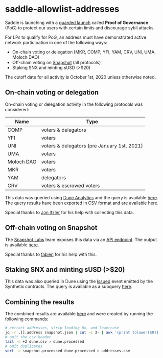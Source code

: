 # saddle-allowlist-addresses

Saddle is launching with a [guarded
launch](https://medium.com/electric-capital/derisking-defi-guarded-launches-2600ce730e0a)
called **Proof of Governance** (PoG) to protect our users with certain
limits and discourage sybil attacks.

For LPs to qualify for PoG, an address must have demonstrated active network
participation in one of the following ways:

- On-chain voting or delegation (MKR, COMP, YFI, YAM, CRV, UNI, UMA, Moloch DAO)
- Off-chain voting on [Snapshot](https://snapshot.page/#/) (all protocols)
- Staking SNX and minting sUSD (>$20)

The cutoff date for all activity is October 1st, 2020 unless otherwise noted.

## On-chain voting or delegation

On-chain voting or delegation activity in the following protocols was
considered:

| Name | Type |
| --- | --- |
| COMP | voters & delegators |
| YFI | voters |
| UNI | voters & delegators (pre January 1st, 2021) |
| UMA | voters |
| Moloch DAO | voters |
| MKR | voters |
| YAM | delegators |
| CRV | voters & escrowed voters |

This data was queried using [Dune Analytics](https://duneanalytics.com/) and
the query is available [here](https://explore.duneanalytics.com/queries/16578/source).
The query results have been exported in CSV format and are available [here](dune.csv).

Special thanks to [Jon Itzler](https://twitter.com/jonitzler) for his help with
collecting this data.

## Off-chain voting on Snapshot

The [Snapshot Labs](https://twitter.com/snapshotlabs) team exposes this data
via an [API endpoint](https://hub.snapshot.page/api/voters?to=1601510400).  The
output is available [here](snapshot.json).

Special thanks to [fabien](https://twitter.com/bonustrack87) for his help with
this.

## Staking SNX and minting sUSD (>$20)

This data was also queried in Dune using the [Issued](https://docs.synthetix.io/contracts/source/contracts/Synth#issued)
event emitted by the Synthetix contracts.  The query is available as a subquery
[here](https://explore.duneanalytics.com/queries/16578/source).

## Combining the results

The combined results are available [here](addresses.csv) and were created by running the
following commands:

```bash
# extract addresses, strip leading 0x, and lowercase
jq -r .[].address snapshot.json | cut -c 3- | awk '{print tolower($0)}' > snapshot.processed
# omit the csv header
tail -n +2 dune.csv > dune.processed
# omit duplicates
sort -u snapshot.processed dune.processed > addresses.csv
```
